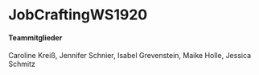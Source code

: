 # JobCraftingWS1920

#### Teammitglieder

Caroline Kreiß, Jennifer Schnier, Isabel Grevenstein, Maike Holle, Jessica Schmitz
